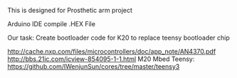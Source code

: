 
This is designed for Prosthetic arm project

Arduino IDE compile .HEX File

Our task:
  Create bootloader code for K20 to replace teensy bootloader chip

http://cache.nxp.com/files/microcontrollers/doc/app_note/AN4370.pdf
http://bbs.21ic.com/icview-854095-1-1.html M20 Mbed
Teensy:
https://github.com/IWenjunSun/cores/tree/master/teensy3
